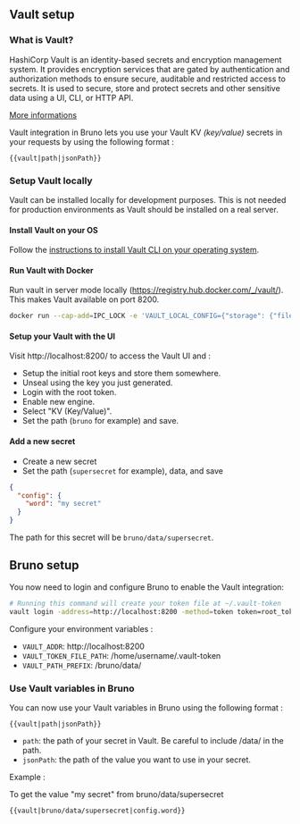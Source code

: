 ## Vault setup

### What is Vault?

HashiCorp Vault is an identity-based secrets and encryption management system. It provides encryption services that are gated by authentication and authorization methods to ensure secure, auditable and restricted access to secrets. It is used to secure, store and protect secrets and other sensitive data using a UI, CLI, or HTTP API.

[More informations](https://developer.hashicorp.com/vault/docs/what-is-vault)

Vault integration in Bruno lets you use your Vault KV _(key/value)_ secrets in your requests by using the following format :

```
{{vault|path|jsonPath}}
```

### Setup Vault locally

Vault can be installed locally for development purposes. This is not needed for production environments as Vault should be installed on a real server.

#### Install Vault on your OS

Follow the [instructions to install Vault CLI on your operating system](https://developer.hashicorp.com/vault/downloads).

#### Run Vault with Docker

Run vault in server mode locally (https://registry.hub.docker.com/_/vault/). This makes Vault available on port 8200.

```bash
docker run --cap-add=IPC_LOCK -e 'VAULT_LOCAL_CONFIG={"storage": {"file": {"path": "/vault/file"}}, "listener": [{"tcp": { "address": "0.0.0.0:8200", "tls_disable": true}}], "default_lease_ttl": "168h", "max_lease_ttl": "720h", "ui": true}' -p 8200:8200 vault:1.13.3 server
```

#### Setup your Vault with the UI

Visit http://localhost:8200/ to access the Vault UI and :

- Setup the initial root keys and store them somewhere.
- Unseal using the key you just generated.
- Login with the root token.
- Enable new engine.
- Select "KV (Key/Value)".
- Set the path (`bruno` for example) and save.

#### Add a new secret

- Create a new secret
- Set the path (`supersecret` for example), data, and save

```json Example data
{
  "config": {
    "word": "my secret"
  }
}
```

The path for this secret will be `bruno/data/supersecret`.

## Bruno setup

You now need to login and configure Bruno to enable the Vault integration:

```bash
# Running this command will create your token file at ~/.vault-token
vault login -address=http://localhost:8200 -method=token token=root_token_here
```

Configure your environment variables :

- `VAULT_ADDR`: http://localhost:8200
- `VAULT_TOKEN_FILE_PATH`: /home/username/.vault-token
- `VAULT_PATH_PREFIX`: /bruno/data/

### Use Vault variables in Bruno

You can now use your Vault variables in Bruno using the following format :

```
{{vault|path|jsonPath}}
```

- `path`: the path of your secret in Vault. Be careful to include /data/ in the path.
- `jsonPath`: the path of the value you want to use in your secret.

Example :

To get the value "my secret" from bruno/data/supersecret

```
{{vault|bruno/data/supersecret|config.word}}
```
